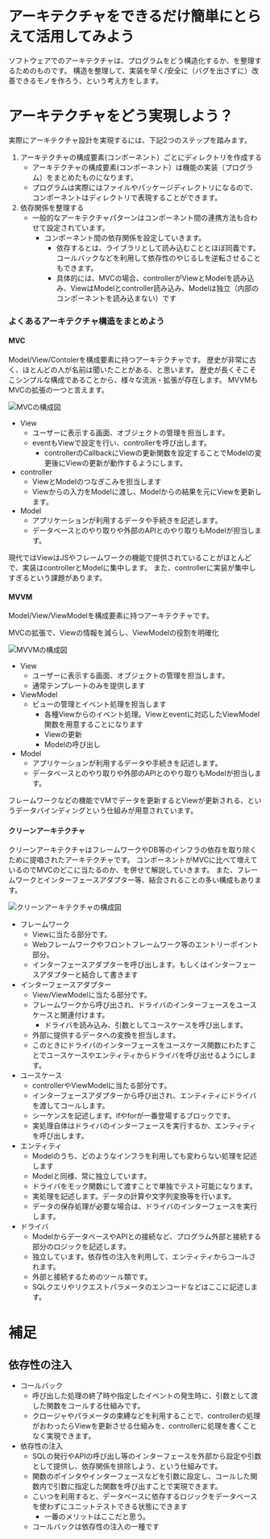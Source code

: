 # アーキテクチャをできるだけ簡単にとらえて活用してみよう
ソフトウェアでのアーキテクチャは、プログラムをどう構造化するか、を整理するためのものです。
構造を整理して、実装を早く/安全に（バグを出さずに）改善できるモノを作ろう、という考え方をします。

# アーキテクチャをどう実現しよう？
実際にアーキテクチャ設計を実現するには、下記2つのステップを踏みます。

1. アーキテクチャの構成要素(コンポーネント）ごとにディレクトリを作成する
    - アーキテクチャの構成要素(コンポーネント）は機能の実装（プログラム）をまとめたものになります。
    - プログラムは実際にはファイルやパッケージディレクトリになるので、コンポーネントはディレクトリで表現することができます。
2. 依存関係を整理する
    - 一般的なアーキテクチャパターンはコンポーネント間の連携方法も合わせて設定されています。
        - コンポーネント間の依存関係を設定していきます。
            - 依存するとは、ライブラリとして読み込むこととほぼ同義です。コールバックなどを利用して依存性のやじるしを逆転させることもできます。
            - 具体的には、MVCの場合、controllerがViewとModelを読み込み、ViewはModelとcontroller読み込み、Modelは独立（内部のコンポーネントを読み込まない）です

### よくあるアーキテクチャ構造をまとめよう
#### MVC
Model/View/Contolerを構成要素に持つアーキテクチャです。
歴史が非常に古く、ほとんどの人が名前は聞いたことがある、と思います。
歴史が長くそこそこシンプルな構成であることから、様々な流派・拡張が存在します。
MVVMもMVCの拡張の一つと言えます。

![MVCの構成図](img/MVC.jpg)

- View
    - ユーザーに表示する画面、オブジェクトの管理を担当します。
    - eventもViewで設定を行い、controllerを呼び出します。
        - controllerのCallbackにViewの更新関数を設定することでModelの変更後にViewの更新が動作するようにします。
- controller
    - ViewとModelのつなぎこみを担当します
    - Viewからの入力をModelに渡し、Modelからの結果を元にViewを更新します。
- Model
    - アプリケーションが利用するデータや手続きを記述します。
    - データベースとのやり取りや外部のAPIとのやり取りもModelが担当します。

現代ではViewはJSやフレームワークの機能で提供されていることがほとんどで、実装はcontrollerとModelに集中します。
また、controllerに実装が集中しすぎるという課題があります。

#### MVVM
Model/View/ViewModelを構成要素に持つアーキテクチャです。

MVCの拡張で、Viewの情報を減らし、ViewModelの役割を明確化

![MVVMの構成図](img/MVVM.jpg)

- View
    - ユーザーに表示する画面、オブジェクトの管理を担当します。
    - 通常テンプレートのみを提供します
- ViewModel
    - ビューの管理とイベント処理を担当します
        - 各種Viewからのイベント処理。Viewとeventに対応したViewModel関数を用意することになります
        - Viewの更新
        - Modelの呼び出し
- Model
    - アプリケーションが利用するデータや手続きを記述します。
    - データベースとのやり取りや外部のAPIとのやり取りもModelが担当します。

フレームワークなどの機能でVMでデータを更新するとViewが更新される、というデータバインディングという仕組みが用意されています。

#### クリーンアーキテクチャ
クリーンアーキテクチャはフレームワークやDB等のインフラの依存を取り除くために提唱されたアーキテクチャです。
コンポーネントがMVCに比べて増えているのでMVCのどこに当たるのか、を併せて解説していきます。
また、フレームワークとインターフェースアダプター等、結合されることの多い構成もあります。

![クリーンアーキテクチャの構成図](img/CA.jpg)

- フレームワーク
    - Viewに当たる部分です。
    - Webフレームワークやフロントフレームワーク等のエントリーポイント部分。
    - インターフェースアダプターを呼び出します。もしくはインターフェースアダプターと結合して書きます
- インターフェースアダプター
    - View/ViewModelに当たる部分です。
    - フレームワークから呼び出され、ドライバのインターフェースをユースケースと関連付けます。
        - ドライバを読み込み、引数としてユースケースを呼び出します。
    - 外部に提供するデータへの変換を担当します。
    - このときにドライバのインターフェースをユースケース関数にわたすことでユースケースやエンティティからドライバを呼び出せるようにします。
- ユースケース
    - controllerやViewModelに当たる部分です。
    - インターフェースアダプターから呼び出され、エンティティにドライバを渡してコールします。
    - シーケンスを記述します。ifやforが一番登場するブロックです。
    - 実処理自体はドライバのインターフェースを実行するか、エンティティを呼び出します。
- エンティティ
    - Modelのうち、どのようなインフラを利用しても変わらない処理を記述します
    - Modelと同様、常に独立しています。
    - ドライバをモック関数にして渡すことで単独でテスト可能になります。
    - 実処理を記述します。データの計算や文字列変換等を行います。
    - データの保存処理が必要な場合は、ドライバのインターフェースを実行します。
- ドライバ
    - ModelからデータベースやAPIとの接続など、プログラム外部と接続する部分のロジックを記述します。
    - 独立しています。依存性の注入を利用して、エンティティからコールされます。
    - 外部と接続するためのツール類です。
    - SQLクエリやリクエストパラメータのエンコードなどはここに記述します。
    
# 補足
## 依存性の注入
- コールバック
    - 呼び出した処理の終了時や指定したイベントの発生時に、引数として渡した関数をコールする仕組みです。
    - クロージャやパラメータの束縛などを利用することで、controllerの処理がおわったらViewを更新させる仕組みを、controllerに処理を書くことなく実現できます。
- 依存性の注入
    - SQLの発行やAPIの呼び出し等のインターフェースを外部から設定や引数として提供し、依存関係を排除しよう、という仕組みです。
    - 関数のポインタやインターフェースなどを引数に設定し、コールした関数内で引数に指定した関数を呼び出すことで実現できます。
    - こいつを利用すると、データベースに依存するロジックをデータベースを使わずにユニットテストできる状態にできます
        - 一番のメリットはここだと思う。
    - コールバックは依存性の注入の一種です
